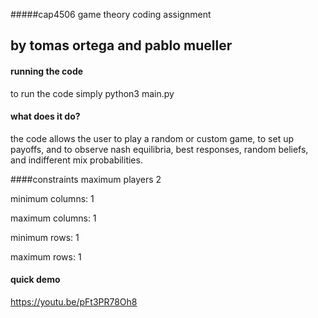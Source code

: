 #####cap4506 game theory coding assignment
## by tomas ortega and pablo mueller
   
#### running the code
to run the code simply python3 main.py

#### what does it do?
the code allows the user to play a random or custom game,
to set up payoffs, and to observe nash equilibria, 
best responses, random beliefs, and indifferent mix
probabilities.

####constraints
maximum players 2

minimum columns: 1

maximum columns: 1

minimum rows: 1

maximum rows: 1


#### quick demo
https://youtu.be/pFt3PR78Oh8


